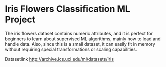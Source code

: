 # Iris Flowers Classification ML Project

The iris flowers dataset contains numeric attributes, and it is perfect for beginners to learn about supervised ML algorithms, mainly how to load and handle data. Also, since this is a small dataset, it can easily fit in memory without requiring special transformations or scaling capabilities.

Datasetlink
http://archive.ics.uci.edu/ml/datasets/Iris
